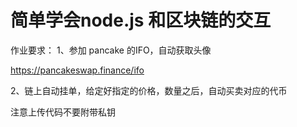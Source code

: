 # 简单学会node.js 和区块链的交互



作业要求：
1、参加 pancake 的IFO，自动获取头像

https://pancakeswap.finance/ifo

2、链上自动挂单，给定好指定的价格，数量之后，自动买卖对应的代币 

注意上传代码不要附带私钥